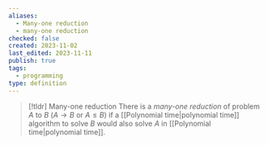 ```yaml
---
aliases:
  - Many-one reduction
  - many-one reduction
checked: false
created: 2023-11-02
last_edited: 2023-11-11
publish: true
tags:
  - programming
type: definition
---
```

>[!tldr] Many-one reduction
> There is a *many-one reduction* of problem $A$ to $B$ ($A \rightarrow B$ or $A \leq B$) if a [[Polynomial time|polynomial time]] algorithm to solve $B$ would also solve $A$ in [[Polynomial time|polynomial time]].

